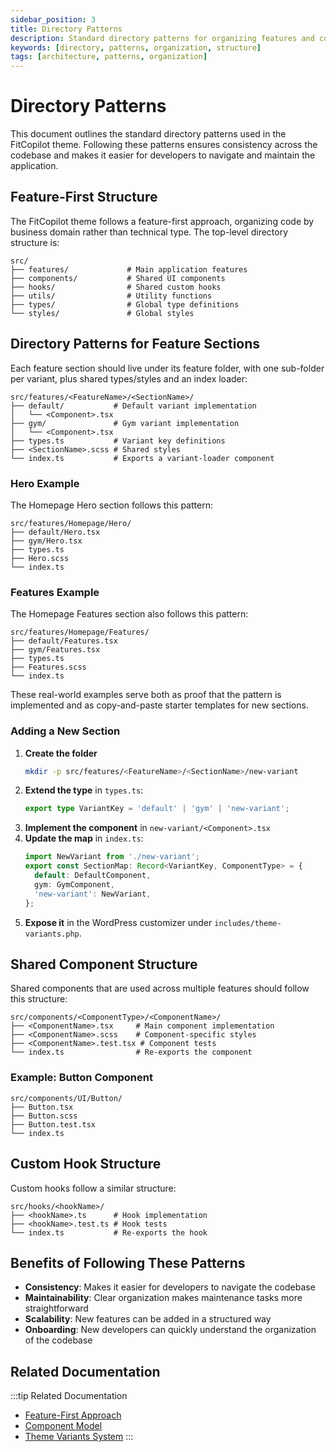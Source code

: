 ```yaml
---
sidebar_position: 3
title: Directory Patterns
description: Standard directory patterns for organizing features and components in the FitCopilot theme
keywords: [directory, patterns, organization, structure]
tags: [architecture, patterns, organization]
---
```


# Directory Patterns

This document outlines the standard directory patterns used in the FitCopilot theme. Following these patterns ensures consistency across the codebase and makes it easier for developers to navigate and maintain the application.

## Feature-First Structure

The FitCopilot theme follows a feature-first approach, organizing code by business domain rather than technical type. The top-level directory structure is:

```
src/
├── features/             # Main application features
├── components/           # Shared UI components
├── hooks/                # Shared custom hooks
├── utils/                # Utility functions
├── types/                # Global type definitions
└── styles/               # Global styles
```

## Directory Patterns for Feature Sections

Each feature section should live under its feature folder, with one sub-folder per variant, plus shared types/styles and an index loader:

```
src/features/<FeatureName>/<SectionName>/
├── default/           # Default variant implementation
│   └── <Component>.tsx
├── gym/               # Gym variant implementation
│   └── <Component>.tsx
├── types.ts           # Variant key definitions
├── <SectionName>.scss # Shared styles
└── index.ts           # Exports a variant-loader component
```

### Hero Example

The Homepage Hero section follows this pattern:

```
src/features/Homepage/Hero/
├── default/Hero.tsx
├── gym/Hero.tsx
├── types.ts
├── Hero.scss
└── index.ts
```

### Features Example

The Homepage Features section also follows this pattern:

```
src/features/Homepage/Features/
├── default/Features.tsx
├── gym/Features.tsx
├── types.ts
├── Features.scss
└── index.ts
```

These real-world examples serve both as proof that the pattern is implemented and as copy-and-paste starter templates for new sections.

### Adding a New Section

1. **Create the folder**  
   ```bash
   mkdir -p src/features/<FeatureName>/<SectionName>/new-variant
   ```
2. **Extend the type** in `types.ts`:  
   ```ts
   export type VariantKey = 'default' | 'gym' | 'new-variant';
   ```
3. **Implement the component** in `new-variant/<Component>.tsx`  
4. **Update the map** in `index.ts`:  
   ```ts
   import NewVariant from './new-variant';
   export const SectionMap: Record<VariantKey, ComponentType> = {
     default: DefaultComponent,
     gym: GymComponent,
     'new-variant': NewVariant,
   };
   ```
5. **Expose it** in the WordPress customizer under `includes/theme-variants.php`.

## Shared Component Structure

Shared components that are used across multiple features should follow this structure:

```
src/components/<ComponentType>/<ComponentName>/
├── <ComponentName>.tsx     # Main component implementation
├── <ComponentName>.scss    # Component-specific styles
├── <ComponentName>.test.tsx # Component tests
└── index.ts                # Re-exports the component
```

### Example: Button Component

```
src/components/UI/Button/
├── Button.tsx
├── Button.scss
├── Button.test.tsx
└── index.ts
```

## Custom Hook Structure

Custom hooks follow a similar structure:

```
src/hooks/<hookName>/
├── <hookName>.ts      # Hook implementation
├── <hookName>.test.ts # Hook tests
└── index.ts           # Re-exports the hook
```

## Benefits of Following These Patterns

- **Consistency**: Makes it easier for developers to navigate the codebase
- **Maintainability**: Clear organization makes maintenance tasks more straightforward
- **Scalability**: New features can be added in a structured way
- **Onboarding**: New developers can quickly understand the organization of the codebase

## Related Documentation

:::tip Related Documentation
- [Feature-First Approach](./feature-first-approach.md)
- [Component Model](./component-model.md)
- [Theme Variants System](./variant-system.md)
::: 
